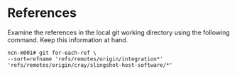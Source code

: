 
# References

Examine the references in the local git working directory using the following command. Keep this information at hand.

```screen
ncn-m001# git for-each-ref \
--sort=refname 'refs/remotes/origin/integration*' 'refs/remotes/origin/cray/slingshot-host-software/*'
```
